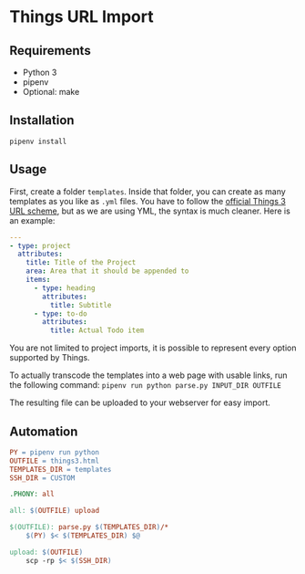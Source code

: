 # Things URL Import

## Requirements

- Python 3
- pipenv
- Optional: make

## Installation

`pipenv install`

## Usage

First, create a folder `templates`. Inside that folder, you can create as many templates as you like as `.yml` files. You have to follow the [official Things 3 URL scheme](https://support.culturedcode.com/customer/en/portal/articles/2803573), but as we are using YML, the syntax is much cleaner. Here is an example:

```yaml
---
- type: project
  attributes:
    title: Title of the Project
    area: Area that it should be appended to
    items:
      - type: heading
        attributes:
          title: Subtitle
      - type: to-do
        attributes:
          title: Actual Todo item
```

You are not limited to project imports, it is possible to represent every option supported by Things.

To actually transcode the templates into a web page with usable links, run the following command: `pipenv run python parse.py INPUT_DIR OUTFILE`

The resulting file can be uploaded to your webserver for easy import.

## Automation

```makefile
PY = pipenv run python
OUTFILE = things3.html
TEMPLATES_DIR = templates
SSH_DIR = CUSTOM

.PHONY: all

all: $(OUTFILE) upload

$(OUTFILE): parse.py $(TEMPLATES_DIR)/*
	$(PY) $< $(TEMPLATES_DIR) $@

upload: $(OUTFILE)
	scp -rp $< $(SSH_DIR)

```
